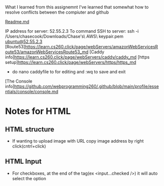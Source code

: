 What I learned from this assignemnt I've learned that somewhat how to resolve conflicts between the compiuter and github


[Readme.md](/README.md)

IP address for server: 52.55.2.3
To command SSH to server:  ssh -i /Users/chasecook/Downloads/Chase\'s\ AWS\ keypair.pem ubuntu@52.55.2.3
[Route53]<https://learn.cs260.click/page/webServers/amazonWebServicesRoute53/amazonWebServicesRoute53_md>
[Caddy info]<https://learn.cs260.click/page/webServers/caddy/caddy_md>
[https setup]<https://learn.cs260.click/page/webServers/https/https_md>
* do nano caddyfile to for editing and :wq to save and exit

[The Console info]<https://github.com/webprogramming260/.github/blob/main/profile/essentials/console/console.md>

# **Notes for HTML**
## HTML structure
* If wanting to upload image with URL copy image address by right click(cntrl+click)

## **HTML Input**
* For checkboxes, at the end of the tag(ex <input...checked />) it will auto select the option
